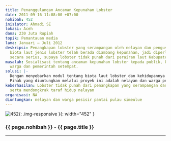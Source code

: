```yaml
---
title: Penanggulangan Ancaman Kepunahan Lobster
date: 2011-09-16 11:08:00 +07:00
nohibah: 452
inisiator: Ahmadi SE
lokasi: Aceh
dana: 230 Juta Rupiah
topik: Pemantauan media
lama: Januari – Juli 2012
deskripsi: Penangkapan lobster yang serampangan oleh nelayan dan pengusaha, menyebabkan
  biota laut jenis lobster telah berada diambang kepunahan, jadi diperlukan penangan
  secara serius, supaya lobster tidak punah dari perairan laut Kabupaten Simeulue
masalah: Sosialisasi tentang ancaman kepunahan lobster kepada publik, kepada nelayan,
  warga dan pemerintah setempat.
solusi: |-
  Dengan menyebarkan modul tentang biota laut lobster dan kehidupannya di masa yang akan datang.
  Pihak yang diuntungkan melalui proyek ini adalah nelayan dan warga pesisir pantai Pulau Simeulue.
keberhasilan: Lobster tidak punah dari penangkapan yang serampangan dan bisa teratur,
  serta mendongkrak taraf hidup nelayan
organisasi: NA
diuntungkan: nelayan dan warga pesisir pantai pulau simeulue
---
```


![452](/static/img/hibahcmb/452.png){: .img-responsive }{: width="452" }

### {{ page.nohibah }} - {{ page.title }}

---
